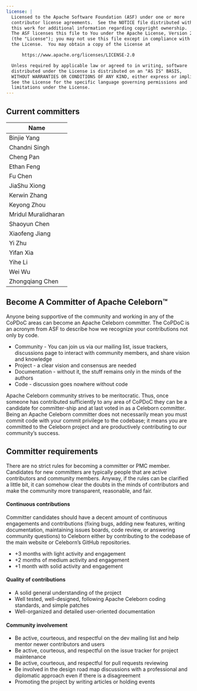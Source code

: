```yaml
---
license: |
  Licensed to the Apache Software Foundation (ASF) under one or more
  contributor license agreements.  See the NOTICE file distributed with
  this work for additional information regarding copyright ownership.
  The ASF licenses this file to You under the Apache License, Version 2.0
  (the "License"); you may not use this file except in compliance with
  the License.  You may obtain a copy of the License at

      https://www.apache.org/licenses/LICENSE-2.0

  Unless required by applicable law or agreed to in writing, software
  distributed under the License is distributed on an "AS IS" BASIS,
  WITHOUT WARRANTIES OR CONDITIONS OF ANY KIND, either express or implied.
  See the License for the specific language governing permissions and
  limitations under the License.
---
```


## Current committers

| Name                |
|---------------------|
| Binjie Yang         |
| Chandni Singh       |
| Cheng Pan           |
| Ethan Feng          |
| Fu Chen             |
| JiaShu Xiong        |
| Kerwin Zhang        |
| Keyong Zhou         |
| Mridul Muralidharan |
| Shaoyun Chen        |
| Xiaofeng Jiang      |
| Yi Zhu              |
| Yifan Xia           |
| Yihe Li             |
| Wei Wu              |
| Zhongqiang Chen     |

## Become A Committer of Apache Celeborn™
Anyone being supportive of the community and working in any of the CoPDoC areas can become an Apache Celeborn committer. The CoPDoC is an acronym from ASF to describe how we recognize your contributions not only by code.

- Community - You can join us via our mailing list, issue trackers, discussions page to interact with community members, and share vision and knowledge
- Project - a clear vision and consensus are needed
- Documentation - without it, the stuff remains only in the minds of the authors
- Code - discussion goes nowhere without code


Apache Celeborn community strives to be meritocratic. Thus, once someone has contributed sufficiently to any area of CoPDoC they can be a candidate for committer-ship and at last voted in as a Celeborn committer. 
Being an Apache Celeborn committer does not necessarily mean you must commit code with your commit privilege to the codebase; it means you are committed to the Celeborn project and are productively contributing to our community’s success.

## Committer requirements
There are no strict rules for becoming a committer or PMC member. Candidates for new committers are typically people that are active contributors and community members. Anyway, if the rules can be clarified a little bit, it can somehow clear the doubts in the minds of contributors and make the community more transparent, reasonable, and fair.

#### Continuous contributions
Committer candidates should have a decent amount of continuous engagements and contributions (fixing bugs, adding new features, writing documentation, maintaining issues boards, code review, or answering community questions) to Celeborn either by contributing to the codebase of the main website or Celeborn’s GitHub repositories.

- +3 months with light activity and engagement
- +2 months of medium activity and engagement
- +1 month with solid activity and engagement

#### Quality of contributions
- A solid general understanding of the project
- Well tested, well-designed, following Apache Celeborn coding standards, and simple patches
- Well-organized and detailed user-oriented documentation

#### Community involvement
- Be active, courteous, and respectful on the dev mailing list and help mentor newer contributors and users
- Be active, courteous, and respectful on the issue tracker for project maintenance
- Be active, courteous, and respectful for pull requests reviewing
- Be involved in the design road map discussions with a professional and diplomatic approach even if there is a disagreement
- Promoting the project by writing articles or holding events

